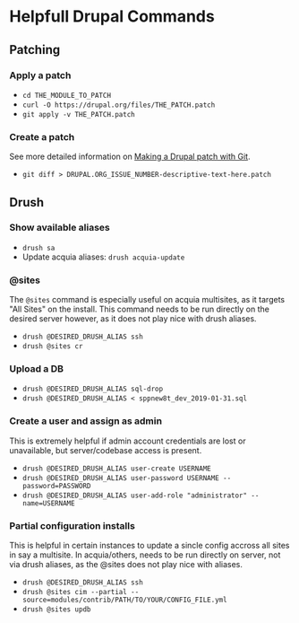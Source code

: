 # Helpfull Drupal Commands

## Patching

### Apply a patch

- `cd THE_MODULE_TO_PATCH`
- `curl -O https://drupal.org/files/THE_PATCH.patch`
- `git apply -v THE_PATCH.patch`

### Create a patch

See more detailed information on [Making a Drupal patch with Git](https://www.drupal.org/node/707484).

- `git diff > DRUPAL.ORG_ISSUE_NUMBER-descriptive-text-here.patch`

## Drush

### Show available aliases

- `drush sa`
- Update acquia aliases: `drush acquia-update`

### @sites

The `@sites` command is especially useful on acquia multisites, as it targets "All Sites" on the install. This command needs to be run directly on the desired server however, as it does not play nice with drush aliases.

- `drush @DESIRED_DRUSH_ALIAS ssh`
- `drush @sites cr`

### Upload a DB

- `drush @DESIRED_DRUSH_ALIAS sql-drop`
- `drush @DESIRED_DRUSH_ALIAS < sppnew8t_dev_2019-01-31.sql`

### Create a user and assign as admin

This is extremely helpful if admin account credentials are lost or unavailable, but server/codebase access is present.

- `drush @DESIRED_DRUSH_ALIAS user-create USERNAME`
- `drush @DESIRED_DRUSH_ALIAS user-password USERNAME --password=PASSWORD`
- `drush @DESIRED_DRUSH_ALIAS user-add-role "administrator" --name=USERNAME`

### Partial configuration installs

This is helpful in certain instances to update a sincle config accross all sites in say a multisite. In acquia/others, needs to be run directly on server, not via drush aliases, as the @sites does not play nice with aliases.

- `drush @DESIRED_DRUSH_ALIAS ssh`
- `drush @sites cim --partial --source=modules/contrib/PATH/TO/YOUR/CONFIG_FILE.yml`
- `drush @sites updb`
